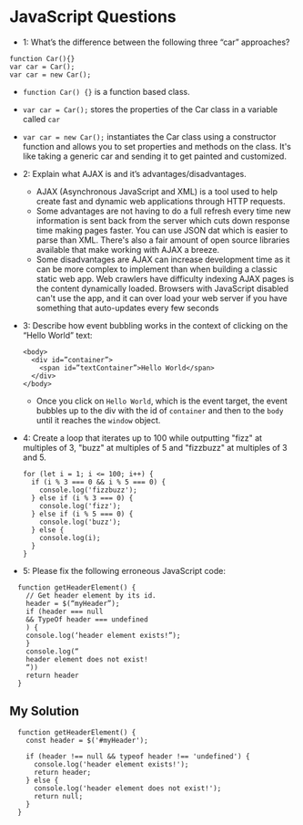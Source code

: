 # JavaScript Questions
- 1: What’s the difference between the following three “car” approaches?
```
function Car(){}
var car = Car();
var car = new Car();
```
  - `function Car() {}` is a function based class.
  - `var car = Car();` stores the properties of the Car class in a variable called `car`
  - `var car = new Car();` instantiates the Car class using a constructor function and allows you to set properties and methods on the class. It's like taking a generic car and sending it to get painted and customized.

- 2: Explain what AJAX is and it’s advantages/disadvantages.
  - AJAX (Asynchronous JavaScript and XML) is a tool used to help create fast and dynamic web applications through HTTP requests.
  - Some advantages are not having to do a full refresh every time new information is sent back from the server which cuts down response time making pages faster. You can use JSON dat which is easier to parse than XML. There's also a fair amount of open source libraries available that make working with AJAX a breeze.
  - Some disadvantages are AJAX can increase development time as it can be more complex to implement than when building a classic static web app. Web crawlers have difficulty indexing AJAX pages is the content dynamically loaded. Browsers with JavaScript disabled can't use the app, and it can over load your web server if you have something that auto-updates every few seconds

- 3: Describe how event bubbling works in the context of clicking on the “Hello World” text:
  ```
  <body>
    <div id=”container”>
      <span id=”textContainer”>Hello World</span>
    </div>
  </body>
  ```
  - Once you click on `Hello World`, which is the event target, the event bubbles up to the div with the id of `container` and then to the `body` until it reaches the `window` object.

- 4: Create a loop that iterates up to 100 while outputting "fizz" at multiples of 3, "buzz" at multiples of 5 and "fizzbuzz" at multiples of 3 and 5.
  ```
  for (let i = 1; i <= 100; i++) {
    if (i % 3 === 0 && i % 5 === 0) {
      console.log('fizzbuzz');
    } else if (i % 3 === 0) {
      console.log('fizz');
    } else if (i % 5 === 0) {
      console.log('buzz');
    } else {
      console.log(i);
    }
  }
  ```

- 5: Please fix the following erroneous JavaScript code:
```
  function getHeaderElement() {
    // Get header element by its id.
    header = $(“myHeader”);
    if (header === null
    && TypeOf header === undefined
    ) {
    console.log(‘header element exists!”);
    }
    console.log(“
    header element does not exist!
    “))
    return header
  }

```

## My Solution

```
  function getHeaderElement() {
    const header = $('#myHeader');

    if (header !== null && typeof header !== 'undefined') {
      console.log('header element exists!');
      return header;
    } else {
      console.log('header element does not exist!');
      return null;
    }
  }

```